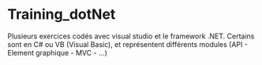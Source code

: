 # Training_dotNet
Plusieurs exercices codés avec visual studio et le framework .NET.
Certains sont en C# ou VB (Visual Basic), et représentent différents modules (API - Element graphique - MVC - ...)
